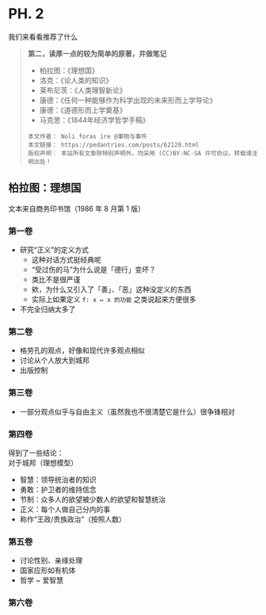 # PH. 2
我们来看看推荐了什么
> **第二，读厚一点的较为简单的原著，并做笔记**
> * 柏拉图：《理想国》
> * 洛克：《论人类的知识》
> * 莱布尼茨：《人类理智新论》
> * 康德：《任何一种能够作为科学出现的未来形而上学导论》
> * 康德：《道德形而上学奠基》
> * 马克思：《1844年经济学哲学手稿》
>
> ```hide "许可信息"
> 本文作者： Noli foras ire @事物与事件  
> 本文链接： https://pedantries.com/posts/62128.html  
> 版权声明： 本站所有文章除特别声明外，均采用 (CC)BY-NC-SA 许可协议。转载请注明出处！
> ```

## 柏拉图：理想国
文本来自商务印书馆（1986 年 8 月第 1 版）

### 第一卷
- 研究“正义”的定义方式
	- 这种对话方式挺经典呢
	- “受过伤的马”为什么说是「德行」变坏？
	- 类比不是很严谨
	- 欸，为什么又引入了「善」、「恶」这种没定义的东西
	- 实际上如果定义 `f: x ↦ x 的功能` 之类说起来方便很多
- 不完全归纳太多了

### 第二卷
- 格劳孔的观点，好像和现代许多观点相似
- 讨论从个人放大到城邦
- 出版控制

### 第三卷
- 一部分观点似乎与自由主义（虽然我也不很清楚它是什么）很争锋相对

### 第四卷
得到了一些结论：  
对于城邦（理想模型）
- 智慧：领导统治者的知识
- 勇敢：护卫者的维持信念
- 节制：众多人的欲望被少数人的欲望和智慧统治
- 正义：每个人做自己分内的事
- 称作“王政/贵族政治”（按照人数）

### 第五卷
- 讨论性别、亲缘处理
- 国家应形如有机体
- 哲学 ~ 爱智慧

### 第六卷
